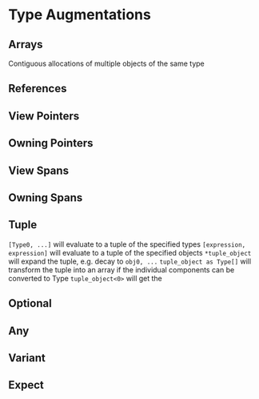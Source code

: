 # Type Augmentations
## Arrays
Contiguous allocations of multiple objects of the same type

## References


## View Pointers
## Owning Pointers
## View Spans
## Owning Spans
## Tuple
`[Type0, ...]` will evaluate to a tuple of the specified types
`[expression, expression]` will evaluate to a tuple of the specified objects
`*tuple_object` will expand the tuple, e.g. decay to `obj0, ...`
`tuple_object as Type[]` will transform the tuple into an array if the individual components can be converted to Type
`tuple_object<0>` will get the

## Optional
## Any
## Variant
## Expect